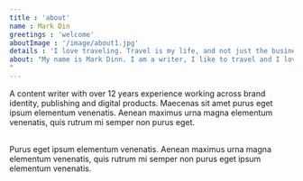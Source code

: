 ```yaml
---
title : 'about'
name : Mark Din
greetings : 'welcome'
aboutImage : '/image/about1.jpg'
details : 'I love traveling. Travel is my life, and not just the business that I do. This is part of me, part of my feelings, thoughts, my past and future, a source of new strength and inspiration. These are my friends, scattered all over the world, my favorite cities, favorite streets, houses, beaches, sunsets, snow, rains and everything from which the fabric of our life.'
about: "My name is Mark Dinn. I am a writer, I like to travel and I love to photograph beautiful nature places and happy peoples.
"
---
```




A content writer with over 12 years experience working across brand identity, publishing and digital products. Maecenas sit amet purus eget ipsum elementum venenatis. Aenean maximus urna magna elementum venenatis, quis rutrum mi semper non purus eget.<br> <br>           

Purus eget ipsum elementum venenatis. Aenean maximus urna magna elementum venenatis, quis rutrum mi semper non purus eget ipsum elementum venenatis.